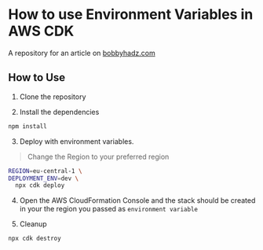 # How to use Environment Variables in AWS CDK

A repository for an article on
[bobbyhadz.com](https://bobbyhadz.com/blog/environment-variables-aws-cdk)

## How to Use

1. Clone the repository

2. Install the dependencies

```bash
npm install
```

3. Deploy with environment variables.

> Change the Region to your preferred region

```bash
REGION=eu-central-1 \
DEPLOYMENT_ENV=dev \
  npx cdk deploy
```

4. Open the AWS CloudFormation Console and the stack should be created in your
   the region you passed as `environment variable`

5. Cleanup

```bash
npx cdk destroy
```
